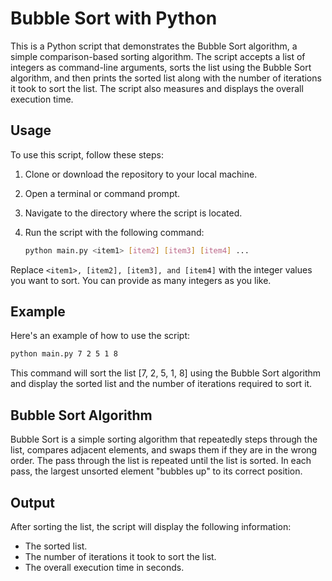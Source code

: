 # Bubble Sort with Python

This is a Python script that demonstrates the Bubble Sort algorithm, a simple comparison-based sorting algorithm. The script accepts a list of integers as command-line arguments, sorts the list using the Bubble Sort algorithm, and then prints the sorted list along with the number of iterations it took to sort the list. The script also measures and displays the overall execution time.

## Usage

To use this script, follow these steps:

1. Clone or download the repository to your local machine.

2. Open a terminal or command prompt.

3. Navigate to the directory where the script is located.

4. Run the script with the following command:
   ```bash
   python main.py <item1> [item2] [item3] [item4] ...
   ```
Replace `<item1>, [item2], [item3], and [item4]` with the integer values you want to sort. You can provide as many integers as you like.

## Example

Here's an example of how to use the script:

```bash
python main.py 7 2 5 1 8
```
This command will sort the list [7, 2, 5, 1, 8] using the Bubble Sort algorithm and display the sorted list and the number of iterations required to sort it.

## Bubble Sort Algorithm

Bubble Sort is a simple sorting algorithm that repeatedly steps through the list, compares adjacent elements, and swaps them if they are in the wrong order. The pass through the list is repeated until the list is sorted. In each pass, the largest unsorted element "bubbles up" to its correct position.

## Output
After sorting the list, the script will display the following information:

- The sorted list.
- The number of iterations it took to sort the list.
- The overall execution time in seconds.
